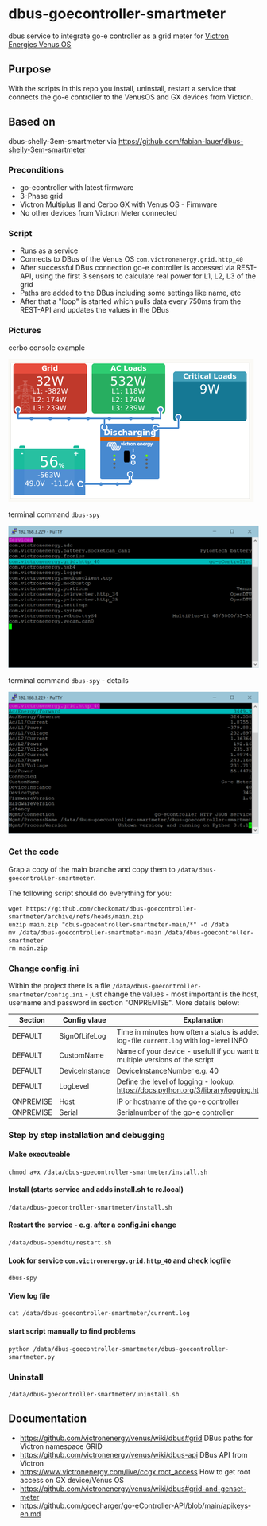 # dbus-goecontroller-smartmeter
dbus service to integrate go-e controller as a grid meter for [Victron Energies Venus OS](https://github.com/victronenergy/venus)

## Purpose
With the scripts in this repo you install, uninstall, restart a service that connects the go-e controller to the VenusOS and GX devices from Victron.

## Based on 
dbus-shelly-3em-smartmeter via https://github.com/fabian-lauer/dbus-shelly-3em-smartmeter

### Preconditions
  - go-econtroller with latest firmware 
  - 3-Phase grid
  - Victron Multiplus II and Cerbo GX with Venus OS - Firmware
  - No other devices from Victron Meter connected

### Script
- Runs as a service
- Connects to DBus of the Venus OS `com.victronenergy.grid.http_40`
- After successful DBus connection go-e controller is accessed via REST-API, using the first 3 sensors to calculate real power for L1, L2, L3 of the grid
- Paths are added to the DBus including some settings like name, etc
- After that a "loop" is started which pulls data every 750ms from the REST-API and updates the values in the DBus

### Pictures

cerbo console example

![title-image](img/console.png)

terminal command `dbus-spy`

![title-image](img/dbus-spy1.png)

terminal command `dbus-spy` - details

![title-image](img/dbus-spy2.png)

### Get the code
Grap a copy of the main branche and copy them to `/data/dbus-goecontroller-smartmeter`.

The following script should do everything for you:
```
wget https://github.com/checkomat/dbus-goecontroller-smartmeter/archive/refs/heads/main.zip
unzip main.zip "dbus-goecontroller-smartmeter-main/*" -d /data
mv /data/dbus-goecontroller-smartmeter-main /data/dbus-goecontroller-smartmeter
rm main.zip
```

### Change config.ini
Within the project there is a file `/data/dbus-goecontroller-smartmeter/config.ini` - just change the values - most important is the host, username and password in section "ONPREMISE". More details below:

| Section  | Config vlaue | Explanation |
| ------------- | ------------- | ------------- |
| DEFAULT  | SignOfLifeLog  | Time in minutes how often a status is added to the log-file `current.log` with log-level INFO |
| DEFAULT  | CustomName  | Name of your device - usefull if you want to run multiple versions of the script |
| DEFAULT  | DeviceInstance  | DeviceInstanceNumber e.g. 40 |
| DEFAULT  | LogLevel  | Define the level of logging - lookup: https://docs.python.org/3/library/logging.html#levels |
| ONPREMISE  | Host | IP or hostname of the go-e controller |
| ONPREMISE  | Serial | Serialnumber of the go-e controller |

### Step by step installation and debugging

#### Make executeable
```
chmod a+x /data/dbus-goecontroller-smartmeter/install.sh
```
#### Install (starts service and adds install.sh to rc.local)
```
/data/dbus-goecontroller-smartmeter/install.sh
```
####  Restart the service - e.g. after a config.ini change  
```
/data/dbus-opendtu/restart.sh
```
#### Look for service `com.victronenergy.grid.http_40` and check logfile
```
dbus-spy
```
#### View log file
```
cat /data/dbus-goecontroller-smartmeter/current.log
``` 
#### start script manually to find problems 
```
python /data/dbus-goecontroller-smartmeter/dbus-goecontroller-smartmeter.py
```

### Uninstall
```
/data/dbus-goecontroller-smartmeter/uninstall.sh
```

## Documentation
- https://github.com/victronenergy/venus/wiki/dbus#grid   DBus paths for Victron namespace GRID
- https://github.com/victronenergy/venus/wiki/dbus-api   DBus API from Victron
- https://www.victronenergy.com/live/ccgx:root_access   How to get root access on GX device/Venus OS
- https://github.com/victronenergy/venus/wiki/dbus#grid-and-genset-meter
- https://github.com/goecharger/go-eController-API/blob/main/apikeys-en.md
  


